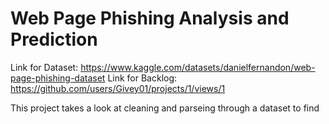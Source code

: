 # Web Page Phishing Analysis and Prediction
Link for Dataset: https://www.kaggle.com/datasets/danielfernandon/web-page-phishing-dataset
Link for Backlog: https://github.com/users/Givey01/projects/1/views/1

This project takes a look at cleaning and parseing through a dataset to find 